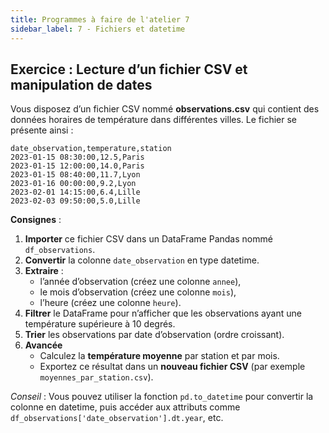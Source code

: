 ```yaml
---
title: Programmes à faire de l'atelier 7
sidebar_label: 7 - Fichiers et datetime
---
```


## Exercice : Lecture d’un fichier CSV et manipulation de dates

Vous disposez d’un fichier CSV nommé **observations.csv** qui contient des données horaires de température dans différentes villes. Le fichier se présente ainsi :

```csv
date_observation,temperature,station
2023-01-15 08:30:00,12.5,Paris
2023-01-15 12:00:00,14.0,Paris
2023-01-15 08:40:00,11.7,Lyon
2023-01-16 00:00:00,9.2,Lyon
2023-02-01 14:15:00,6.4,Lille
2023-02-03 09:50:00,5.0,Lille
```

**Consignes** :  
1. **Importer** ce fichier CSV dans un DataFrame Pandas nommé `df_observations`.  
2. **Convertir** la colonne `date_observation` en type datetime.  
3. **Extraire** :  
   - l’année d’observation (créez une colonne `annee`),  
   - le mois d’observation (créez une colonne `mois`),  
   - l’heure (créez une colonne `heure`).  
4. **Filtrer** le DataFrame pour n’afficher que les observations ayant une température supérieure à 10 degrés.  
5. **Trier** les observations par date d’observation (ordre croissant).  
6. **Avancée**
   - Calculez la **température moyenne** par station et par mois.  
   - Exportez ce résultat dans un **nouveau fichier CSV** (par exemple `moyennes_par_station.csv`).  

*Conseil* : Vous pouvez utiliser la fonction `pd.to_datetime` pour convertir la colonne en datetime, puis accéder aux attributs comme `df_observations['date_observation'].dt.year`, etc.  
